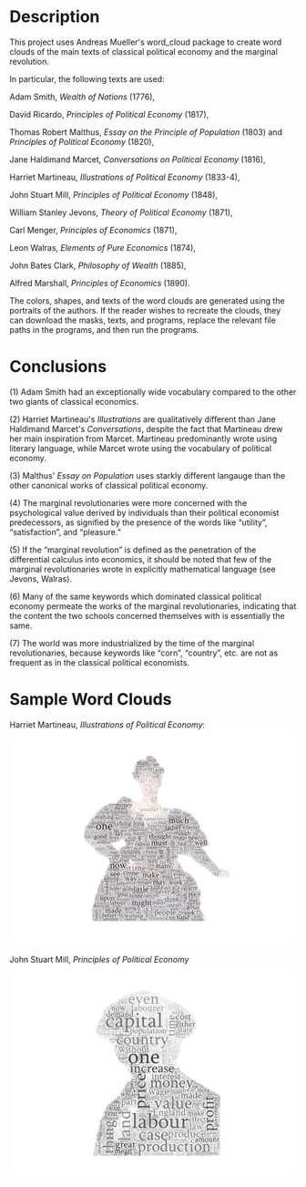 # **Description**

This project uses Andreas Mueller's word_cloud package to create word clouds of the main texts of classical political economy and the marginal revolution.

In particular, the following texts are used:

  Adam Smith, _Wealth of Nations_ (1776),
  
  David Ricardo, _Principles of Political Economy_ (1817),
  
  Thomas Robert Malthus, _Essay on the Principle of Population_ (1803) and _Principles of Political Economy_ (1820),
  
  Jane Haldimand Marcet, _Conversations on Political Economy_ (1816),
  
  Harriet Martineau, _Illustrations of Political Economy_ (1833-4),
  
  John Stuart Mill, _Principles of Political Economy_ (1848),
  
  William Stanley Jevons, _Theory of Political Economy_ (1871),
  
  Carl Menger, _Principles of Economics_ (1871),
  
  Leon Walras, _Elements of Pure Economics_ (1874),
  
  John Bates Clark, _Philosophy of Wealth_ (1885),
  
  Alfred Marshall, _Principles of Economics_ (1890).

The colors, shapes, and texts of the word clouds are generated using the portraits of the authors. If the reader wishes to recreate the clouds, they can download the masks, texts, and programs, replace the relevant file paths in the programs, and then run the programs.


# **Conclusions**

(1) Adam Smith had an exceptionally wide vocabulary compared to the other two giants of classical economics.

(2) Harriet Martineau's _Illustrations_ are qualitatively different than Jane Haldimand Marcet's _Conversations_, despite the fact that Martineau drew her main inspiration from Marcet. Martineau predominantly wrote using literary language, while Marcet wrote using the vocabulary of political economy.

(3) Malthus' _Essay on Population_ uses starkly different langauge than the other canonical works of classical political economy.

(4) The marginal revolutionaries were more concerned with the psychological value derived by individuals than their political economist predecessors, as signified by the presence of the words like “utility”, “satisfaction”, and “pleasure.”

(5)  If the “marginal revolution” is defined as the penetration of the differential calculus into economics, it should be noted that few of the marginal revolutionaries wrote in explicitly mathematical language (see Jevons, Walras).

(6) Many of the same keywords which dominated classical political economy permeate the works of the marginal revolutionaries, indicating that the content the two schools concerned themselves with is essentially the same.

(7) The world was more industrialized by the time of the marginal revolutionaries, because keywords like “corn”, “country”, etc. are not as frequent as in the classical political economists.


# **Sample Word Clouds**

Harriet Martineau, _Illustrations of Political Economy_:
![alt_text](https://raw.githubusercontent.com/chrissimmerman/Political-Economy-Word-Clouds/main/clouds/martineauCloudWhite.png)

John Stuart Mill, _Principles of Political Economy_
![alt_text](https://raw.githubusercontent.com/chrissimmerman/Political-Economy-Word-Clouds/main/clouds/millcloud.png)
